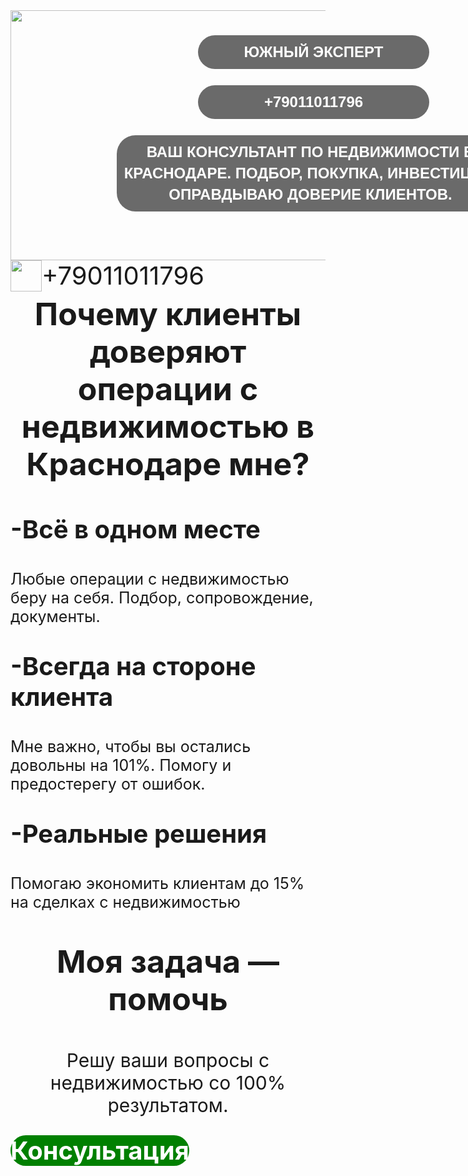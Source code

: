 <html>
  <header>
    <div id="tekst_sverhu_kartinki">

<img src="https://skgarantiya.ru/img/images/image_015@2x.jpg" width="1010px" height="400px"/>

<div class="tekst_sverhu_kartinki">Южный ЭКСПЕРТ</div>
<div class="q">+79011011796</div>
<div class="p">Ваш консультант по недвижимости в Краснодаре. Подбор, покупка, инвестиции. Оправдываю доверие клиентов.</div>
</div>
    <div style="float: left;">
<img src="https://softdaily.ru/wp-content/uploads/2017/03/WhatsApp.png"width="50px" height="50px"/>
</div>
<div style="float: left; font-size: 40px;">
+79011011796
<a name="top"/>
</div>
  </header>
    <p class="c"><b>Почему клиенты доверяют операции с недвижимостью в Краснодаре мне?</b></p>
<p class="l"><b>-Всё в одном месте</b></p>
<p style="font-size: 25px;">Любые операции с недвижимостью беру на себя. Подбор, сопровождение, документы.</p>
<p class="l"><b>-Всегда на стороне клиента</b></p>
<p style="font-size: 25px;">Мне важно, чтобы вы остались довольны на 101%. Помогу и предостерегу от ошибок.</p>
<p class="l"><b>-Реальные решения</b></p>
<p style="font-size: 25px;">Помогаю экономить клиентам до 15% на сделках с недвижимостью</p>
<p class="y"><b>Моя задача — помочь</b></p>
<p style="font-size: 30px; text-align: center;">Решу ваши вопросы с недвижимостью со 100% результатом.</p>
<a class="h" href="top"><b>Консультация</b></a>
</html>

<style>
h1 {
    text-align: center;
    font-size: 50px;
}
p {
    font-size: 20px;
}
.l {
    font-size: 40px;
}
.h {
    text-align: center;
    font-size: 40px;
    text-decoration: none;
    color: white;
    background-color: green;
    border-radius: 30px;
}
.y {
    font-size: 50px;
    text-align: center;
}
div#tekst_sverhu_kartinki {

position: relative;

}.tekst_sverhu_kartinki {

position: absolute;

top: 10%;

left: 300px;

text-transform: uppercase;

color: white;

width: 350px;

background: #00000094;

padding: 10px;

text-align: center;

font: bold 24px/34px Helvetica, Sans-Serif;

border-radius: 30px;
}
.q {
position: absolute;

top: 30%;

left: 300px;

text-transform: uppercase;

color: white;

width: 350px;

background: #00000094;

padding: 10px;

text-align: center;

font: bold 24px/34px Helvetica, Sans-Serif;

border-radius: 30px;
}
.p {
position: absolute;

top: 50%;

left: 170px;

text-transform: uppercase;

color: white;

width: 600px;

background: #00000094;

padding: 10px;

text-align: center;

font: bold 24px/34px Helvetica, Sans-Serif;

border-radius: 30px;
}
.c {
    font-size: 50px;
    text-align: center;
}
</style>
